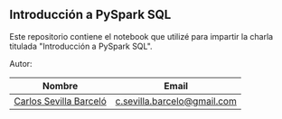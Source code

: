 

## Introducción a PySpark SQL

Este repositorio contiene el notebook que utilizé para impartir la charla titulada "Introducción a PySpark SQL".


Autor: 

| Nombre | Email |
| ---- | ---- |
| [Carlos Sevilla Barceló](https://www.linkedin.com/in/carlos-sevilla-barceló/)  | c.sevilla.barcelo@gmail.com |

